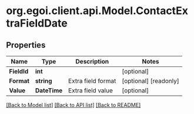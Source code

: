 
# org.egoi.client.api.Model.ContactExtraFieldDate

## Properties

Name | Type | Description | Notes
------------ | ------------- | ------------- | -------------
**FieldId** | **int** |  | [optional] 
**Format** | **string** | Extra field format | [optional] [readonly] 
**Value** | **DateTime** | Extra field value | [optional] 

[[Back to Model list]](../README.md#documentation-for-models)
[[Back to API list]](../README.md#documentation-for-api-endpoints)
[[Back to README]](../README.md)

